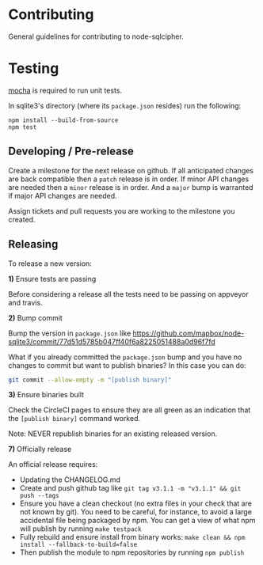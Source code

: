 # Contributing

General guidelines for contributing to node-sqlcipher.

# Testing

[mocha](https://github.com/visionmedia/mocha) is required to run unit tests.

In sqlite3's directory (where its `package.json` resides) run the following:

    npm install --build-from-source
    npm test

## Developing / Pre-release

Create a milestone for the next release on github. If all anticipated changes are back compatible then a `patch` release is in order. If minor API changes are needed then a `minor` release is in order. And a `major` bump is warranted if major API changes are needed.

Assign tickets and pull requests you are working to the milestone you created.

## Releasing

To release a new version:

**1)** Ensure tests are passing

Before considering a release all the tests need to be passing on appveyor and travis.

**2)** Bump commit

Bump the version in `package.json` like https://github.com/mapbox/node-sqlite3/commit/77d51d5785b047ff40f6a8225051488a0d96f7fd

What if you already committed the `package.json` bump and you have no changes to commit but want to publish binaries? In this case you can do:

```sh
git commit --allow-empty -m "[publish binary]"
```

**3)** Ensure binaries built

Check the CircleCI pages to ensure they are all green as an indication that the `[publish binary]` command worked.

Note: NEVER republish binaries for an existing released version.

**7)** Officially release

An official release requires:

 - Updating the CHANGELOG.md
 - Create and push github tag like `git tag v3.1.1 -m "v3.1.1" && git push --tags`
 - Ensure you have a clean checkout (no extra files in your check that are not known by git). You need to be careful, for instance, to avoid a large accidental file being packaged by npm. You can get a view of what npm will publish by running `make testpack`
 - Fully rebuild and ensure install from binary works: `make clean && npm install --fallback-to-build=false`
 - Then publish the module to npm repositories by running `npm publish`
